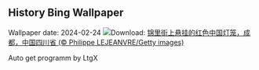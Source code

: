 ## History Bing Wallpaper
Wallpaper date: 2024-02-24
![](https://www.bing.com/th?id=OHR.LaternFestival2024_ZH-CN8050981828_UHD.jpg&w=1000)Download: [锦里街上悬挂的红色中国灯笼，成都，中国四川省 (© Philippe LEJEANVRE/Getty images)](https://www.bing.com/th?id=OHR.LaternFestival2024_ZH-CN8050981828_UHD.jpg)

Auto get programm by LtgX
